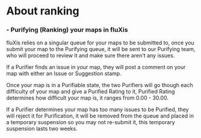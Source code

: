# About ranking

### - Purifying (Ranking) your maps in fluXis

fluXis relies on a singular queue for your maps to be submitted to, once you submit your map to the Purifying queue, it will be sent to our Purifying team, who will proceed to review it and make sure there aren't any issues.

If a Purifier finds an issue in your map, they will post a comment on your map with either an Issue or Suggestion stamp.

Once your map is in a Purifiable state, the two Purifiers will go though each difficulty of your map and give a Purified Rating to it, Purified Rating determines how difficult your map is, it ranges from 0.00 - 30.00. 

If a Purifier determines your map has too many issues to be Purified, they will reject it for Purification, it will be removed from the queue and placed in a temporary suspension so you may not re-submit it, this temporary suspension lasts two weeks. 